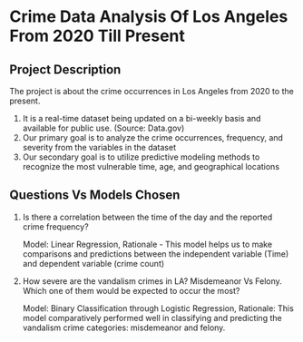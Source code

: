 # Crime Data Analysis Of Los Angeles From 2020 Till Present

##  Project Description
The project is about the crime occurrences in Los Angeles from 2020 to the present.
1. ​It is a real-time dataset being updated on a bi-weekly basis and available for public use. (Source: Data.gov)​
2. Our primary goal is to analyze the crime occurrences, frequency, and severity from the variables in the dataset
3. Our secondary goal is to utilize predictive modeling methods to recognize the most vulnerable time, age, and geographical locations

## ​Questions Vs Models Chosen​
1. Is there a correlation between the time of the day and the reported crime frequency?
   
   Model: Linear Regression, Rationale - This model helps us to make comparisons and predictions between the independent variable (Time) and dependent variable (crime count)

2. How severe are the vandalism crimes in LA? Misdemeanor Vs Felony. Which one of them would be expected to occur the most?

   Model: Binary Classification through Logistic Regression, Rationale: This model comparatively performed well in classifying and predicting the vandalism crime categories: misdemeanor and felony.​
